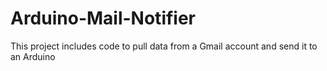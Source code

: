 # Arduino-Mail-Notifier
This project includes code to pull data from a Gmail account and send it to an Arduino
